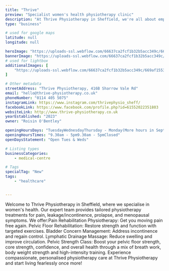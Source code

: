 ```yaml
---
title: "Thrive"
preview: "Specialist women's health physiotherapy clinic"
description: "At Thrive Physiotherapy in Sheffield, we're all about empowering women! We specialise in providing tailored treatment, support and care for common (but NOT normal) female health concerns, in particular pain, incontinence, prolapse, and menopausal symptoms, allowing you to get back to doing what you love, leak and pain free!"
type: "business"

# used for google maps
latitude: null
longitude: null

heroImage: "https://uploads-ssl.webflow.com/66637ca2fcf1b32b5acc349c/669b72d7df3fdd3eba47d23d_roisin_23%20-%20Roisin%20at%20Thrive.jpg"
bannerImage: "https://uploads-ssl.webflow.com/66637ca2fcf1b32b5acc349c/669af4f930fc864516bcb401_fitness-friends-and-senior-women-with-exercise-an-2023-11-27-05-16-17-utc.webp"
# used for lightbox
additionalImages: [
    "https://uploads-ssl.webflow.com/66637ca2fcf1b32b5acc349c/669af1553c537e70d64d7a7a_roisin_9%20-%20Roisin%20at%20Thrive.jpg"
]

# Other metadata
streetAddress: "Thrive Physiotherapy, 416B Sharrow Vale Rd"
email: "hello@thrive-physiotherapy.co.uk"
phoneNumber: "0114 405 5075"
instagramLink: https://www.instagram.com/thrivephysio_sheff/
facebookLink: https://www.facebook.com/profile.php?id=61552022351803
websiteLink: http://www.thrive-physiotherapy.co.uk
yearEstablished: "2023"
owner: "Roisin O'Bentley"

openingHoursDays: "TuesdayWednesdayThursday - Monday(More hours in September)"
openingHoursTimes: "9.30am - 5pm9.30am - 5pmClosed"
openDaysStatement: "Open Tues & Weds"

# Listing types
businessCategories:
    - medical-centre

# Tags
specialTag: "New"
tags:
    - "healthcare"


---
```



Welcome to Thrive Physiotherapy in Sheffield, where we specialise in women's health.
Our expert team provides tailored physiotherapy treatments for pain, leakage/incontinence, prolapse, and menopausal symptoms.
We offer:Pain Rehabilitation Physiotherapy: Get you moving pain free again.
Pelvic Floor Rehabilitation: Restore strength and function with targeted exercises.
Bladder Concern Management: Address incontinence and regain control.
Lymphatic Drainage Massage: Reduce swelling and improve circulation.
Pelvic Strength Class: Boost your pelvic floor strength, core strength, confidence, and overall health through a mix of breath work, body weight strength and high-intensity training.
Experience compassionate, personalised physiotherapy care at Thrive Physiotherapy and start living fearlessly once more!
